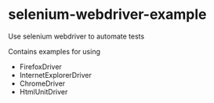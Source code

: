 # selenium-webdriver-example
Use selenium webdriver to automate tests

Contains examples for using
- FirefoxDriver
- InternetExplorerDriver
- ChromeDriver
- HtmlUnitDriver
